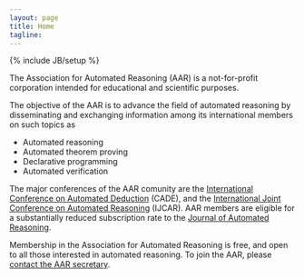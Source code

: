 ```yaml
---
layout: page
title: Home
tagline: 
---
```

{% include JB/setup %}

The Association for Automated Reasoning (AAR) is a not-for-profit corporation intended for educational and scientific purposes. 

The objective of the AAR is to advance the field of automated reasoning by disseminating and exchanging information among its international members on such topics as

  - Automated reasoning
  - Automated theorem proving
  - Declarative programming
  - Automated verification

The major conferences of the AAR comunity are the [International Conference on Automated Deduction](http://www.cadeinc.org/) (CADE), and the [International Joint Conference on Automated Reasoning](http://www.ijcar.org/) (IJCAR). AAR members are eligible for a substantially reduced subscription rate to the [Journal of Automated Reasoning](http://www.springerlink.com/content/100280/).

Membership in the Association for Automated Reasoning is free, and open to all those interested in automated reasoning. To join the AAR, please [contact the AAR secretary](contact).
